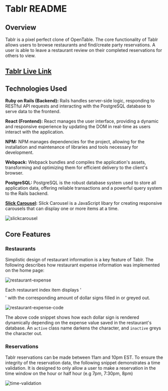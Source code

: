 # Tablr README
## Overview
Tablr is a pixel perfect clone of OpenTable. The core functionality of Tablr allows users to browse restaurants and find/create party reservations. A user is able to leave a restaurant review on their completed reservations for others to view.

## [Tablr Live Link](https://tablr-web-service.onrender.com/)

## Technologies Used

**Ruby on Rails (Backend):** Rails handles server-side logic, responding to RESTful API requests and interacting with the PostgreSQL database to serve data to the frontend.

**React (Frontend):** React manages the user interface, providing a dynamic and responsive experience by updating the DOM in real-time as users interact with the application.

**NPM:** NPM manages dependencies for the project, allowing for the installation and maintenance of libraries and tools necessary for development.

**Webpack:** Webpack bundles and compiles the application's assets, transforming and optimizing them for efficient delivery to the client's browser.

**PostgreSQL:** PostgreSQL is the robust database system used to store all application data, offering reliable transactions and a powerful query system to the Rails backend.


**[Slick Carousel](https://kenwheeler.github.io/slick/):** Slick Carousel is a JavaScript libary for creating responsive carousels that can display one or more items at a time.

![slickcarousel](https://github.com/danielhlee4/Tablr/blob/main/frontend/src/assets/readme-carousel.gif)

## Core Features
### Restaurants
Simplistic design of restaurant information is a key feature of Tablr. The following describes how restaurant expense information was implemented on the home page:

![restaurant-expense](https://github.com/danielhlee4/Tablr/blob/main/frontend/src/assets/readme-expense.png)

Each restaurant index item displays '$$$$' with the corresponding amount of dollar signs filled in or greyed out.

![restaurant-expense-code](https://github.com/danielhlee4/Tablr/blob/main/frontend/src/assets/readme-expense-code.png)

The above code snippet shows how each dollar sign is rendered dynamically depending on the expense value saved in the restaurant's database. An `active` class name darkens the character, and `inactive` greys the character out.

### Reservations
Tablr reservations can be made between 11am and 10pm EST. To ensure the integrity of the reservation data, the following snippet demonstrates a time validation. It is designed to only allow a user to make a reservation in the time window on the hour or half hour (e.g 7pm, 7:30pm, 8pm)

![time-validation](https://github.com/danielhlee4/Tablr/blob/main/frontend/src/assets/readme-time-validation.png)